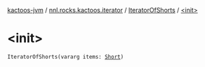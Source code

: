 [kactoos-jvm](../../index.md) / [nnl.rocks.kactoos.iterator](../index.md) / [IteratorOfShorts](index.md) / [&lt;init&gt;](./-init-.md)

# &lt;init&gt;

`IteratorOfShorts(vararg items: `[`Short`](https://kotlinlang.org/api/latest/jvm/stdlib/kotlin/-short/index.html)`)`